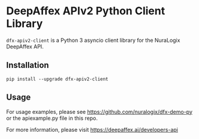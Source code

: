 # DeepAffex APIv2 Python Client Library

`dfx-apiv2-client` is a Python 3 asyncio client library for the NuraLogix
DeepAffex API.

## Installation

```shell
pip install --upgrade dfx-apiv2-client
```

## Usage

For usage examples, please see https://github.com/nuralogix/dfx-demo-py
or the apiexample.py file in this repo.

For more information, please visit https://deepaffex.ai/developers-api
